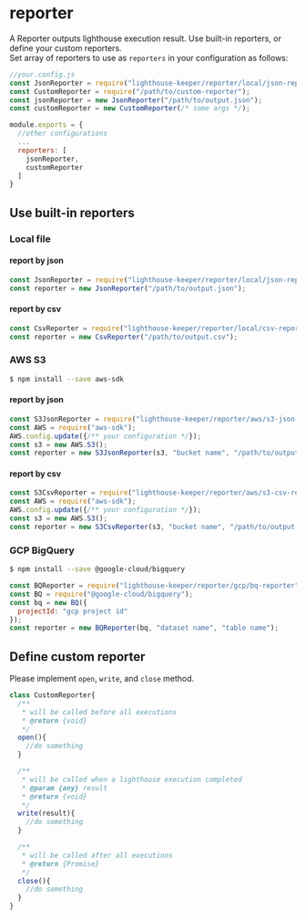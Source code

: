 # reporter
A Reporter outputs lighthouse execution result. Use built-in reporters, or define your custom reporters.  
Set array of reporters to use as `reporters` in your configuration as follows:

```js
//your.config.js
const JsonReporter = require("lighthouse-keeper/reporter/local/json-reporter");
const CustomReporter = require("/path/to/custom-reporter");
const jsonReporter = new JsonReporter("/path/to/output.json");
const customReporter = new CustomReporter(/* some args */);

module.exports = {
  //other configurations
  ...
  reporters: [
    jsonReporter,
    customReporter
  ]
}
```

## Use built-in reporters
### Local file
#### report by json
```js
const JsonReporter = require("lighthouse-keeper/reporter/local/json-reporter");
const reporter = new JsonReporter("/path/to/output.json");
```

#### report by csv
```js
const CsvReporter = require("lighthouse-keeper/reporter/local/csv-reporter");
const reporter = new CsvReporter("/path/to/output.csv");
```

### AWS S3

```sh
$ npm install --save aws-sdk
```

#### report by json

```js
const S3JsonReporter = require("lighthouse-keeper/reporter/aws/s3-json-reporter");
const AWS = require("aws-sdk");
AWS.config.update({/** your configuration */});
const s3 = new AWS.S3();
const reporter = new S3JsonReporter(s3, "bucket name", "/path/to/output.csv");
```

#### report by csv

```js
const S3CsvReporter = require("lighthouse-keeper/reporter/aws/s3-csv-reporter");
const AWS = require("aws-sdk");
AWS.config.update({/** your configuration */});
const s3 = new AWS.S3();
const reporter = new S3CsvReporter(s3, "bucket name", "/path/to/output.csv");
```

### GCP BigQuery
```sh
$ npm install --save @google-cloud/bigquery
```

```js
const BQReporter = require("lighthouse-keeper/reporter/gcp/bq-reporter");
const BQ = require("@google-cloud/bigquery");
const bq = new BQ({
  projectId: "gcp project id"
});
const reporter = new BQReporter(bq, "dataset name", "table name");
```

## Define custom reporter
Please implement `open`, `write`, and `close` method.

```js
class CustomReporter{
  /**
   * will be called before all executions
   * @return {void}
   */
  open(){
    //do something
  }

  /**
   * will be called when a lighthouse execution completed
   * @param {any} result
   * @return {void}
   */
  write(result){
    //do something
  }

  /**
   * will be called after all executions
   * @return {Promise}
   */
  close(){
    //do something
  }
}
```
